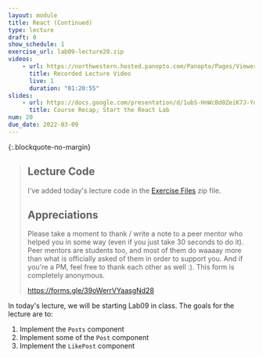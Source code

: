 ```yaml
---
layout: module
title: React (Continued)
type: lecture
draft: 0
show_schedule: 1
exercise_url: lab09-lecture20.zip
videos:
    - url: https://northwestern.hosted.panopto.com/Panopto/Pages/Viewer.aspx?id=3cb447e0-d4b3-4c41-8845-ae5301307808
      title: Recorded Lecture Video
      live: 1
      duration: "01:20:55"
slides:
    - url: https://docs.google.com/presentation/d/1ubS-HnWcBd0ZeiK7J-YduNrD9LIIAJx0ZTUgvo3M-vw/edit?usp=sharing
      title: Course Recap; Start the React Lab
num: 20
due_date: 2022-03-09
---
```


{:.blockquote-no-margin}
> ## Lecture Code
> I've added today's lecture code in the [Exercise Files](/winter2022/course-files/lectures/lab09-lecture20.zip) zip file.
>
> ## Appreciations
> Please take a moment to thank  / write a note to a peer mentor who helped you in some way (even if you just take 30 seconds to do it). Peer mentors are students too, and most of them do waaaay more than what is officially asked of them in order to support you. And if you're a PM, feel free to thank each other as well :).
This form is completely anonymous.
> 
> <a href="https://forms.gle/39oWerrVYaasgNd28" target="_blank">https://forms.gle/39oWerrVYaasgNd28</a>

In today's lecture, we will be starting Lab09 in class. The goals for the lecture are to:
1. Implement the `Posts` component
2. Implement some of the `Post` component
3. Implement the `LikePost` component
